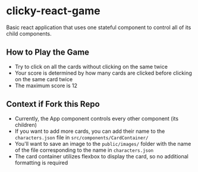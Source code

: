 # clicky-react-game

Basic react application that uses one stateful component to control all of its child components. 


## How to Play the Game 

* Try to click on all the cards without clicking on the same twice
* Your score is determined by how many cards are clicked before clicking on the same card twice 
* The maximum score is 12 



## Context if Fork this Repo
* Currently, the App component controls every other component (its children)
* If you want to add more cards, you can add their name to the `characters.json` file in `src/components/CardContainer/` 
* You'll want to save an image to the `public/images/` folder with the name of the file corresponding to the name in `characters.json`
* The card container utilizes flexbox to display the card, so no additional formatting is required